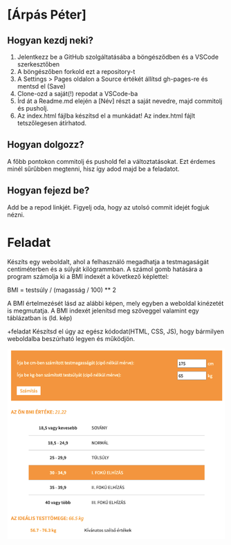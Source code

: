 # [Árpás Péter]

## Hogyan kezdj neki?

1. Jelentkezz be a GitHub szolgáltatásába a böngésződben és a VSCode szerkesztőben
2. A böngészőben forkold ezt a repository-t
3. A Settings > Pages oldalon a Source értékét állítsd gh-pages-re és mentsd el (Save)
4. Clone-ozd a saját(!) repodat a VSCode-ba
5. Írd át a Readme.md elején a [Név] részt a saját nevedre, majd commitolj és pusholj.
6. Az index.html fájlba készítsd el a munkádat! Az index.html fájlt tetszőlegesen átírhatod.

## Hogyan dolgozz?

A főbb pontokon commitolj és pushold fel a változtatásokat. Ezt érdemes minél sűrűbben megtenni, hisz így adod majd be a feladatot.

## Hogyan fejezd be?

Add be a repod linkjét. Figyelj oda, hogy az utolsó commit idejét fogjuk nézni.

# Feladat

Készíts egy weboldalt, ahol a felhasználó megadhatja a testmagaságát centiméterben és a súlyát kilógrammban. A számol gomb hatására a program számolja ki a BMI indexét a következő képlettel:

BMI = testsúly / (magasság / 100) ** 2

A BMI értelmezését lásd az alábbi képen, mely egyben a weboldal kinézetét is megmutatja.
A BMI indexét jelenítsd meg szöveggel valamint egy táblázatban is (ld. kép)

+feladat
Készítsd el úgy az egész kódodat(HTML, CSS, JS), hogy bármilyen weboldalba beszúrható legyen és működjön.

![Bmi kalkulátor](bmi.png)
